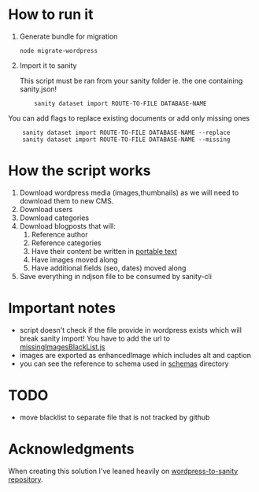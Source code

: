 # How to run it

1. Generate bundle for migration
    ```
    node migrate-wordpress
    ```
2. Import it to sanity

    This script must be ran from your sanity folder ie. the one containing sanity.json!

    ```
        sanity dataset import ROUTE-TO-FILE DATABASE-NAME
    ```

You can add flags to replace existing documents or add only missing ones 
```
    sanity dataset import ROUTE-TO-FILE DATABASE-NAME --replace
    sanity dataset import ROUTE-TO-FILE DATABASE-NAME --missing
```

# How the script works

1. Download wordpress media (images,thumbnails) as we will need to download them to new CMS.
2. Download users 
3. Download categories
4. Download blogposts that will:
   1. Reference author 
   2. Reference categories 
   3. Have their content be written in [portable text](https://www.sanity.io/guides/introduction-to-portable-text)
   4. Have images moved along
   5. Have additional fields (seo, dates) moved along
5. Save everything in ndjson file to be consumed by sanity-cli

# Important notes

- script doesn't check if the file provide in wordpress exists which will break sanity import! You have to add the url to [missingImagesBlackList.js](missingImagesBlackList.js)
- images are exported as enhancedImage which includes alt and caption
- you can see the reference to schema used in [schemas](./schemas) directory

# TODO

- move blacklist to separate file that is not tracked by github

# Acknowledgments

When creating this solution I've leaned heavily on [wordpress-to-sanity repository](https://github.com/kmelve/wordpress-to-sanity).
